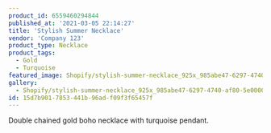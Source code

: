 ```yaml
---
product_id: 6559460294844
published_at: '2021-03-05 22:14:27'
title: 'Stylish Summer Necklace'
vendor: 'Company 123'
product_type: Necklace
product_tags:
  - Gold
  - Turquoise
featured_image: Shopify/stylish-summer-necklace_925x_985abe47-6297-4740-af80-5e000045215a.jpg
gallery:
  - Shopify/stylish-summer-necklace_925x_985abe47-6297-4740-af80-5e000045215a-1614983886.jpg
id: 15d7b901-7853-441b-96ad-f09f3f65457f
---
```

<p>Double chained gold boho necklace with turquoise pendant.</p>